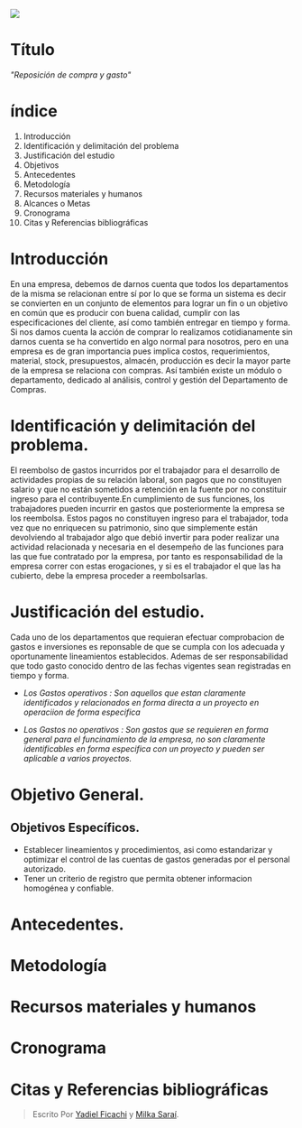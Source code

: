 ![](https://scontent.fpbc2-1.fna.fbcdn.net/v/t1.0-9/28378772_10208610821748437_6481240448105689297_n.jpg?oh=2d85295cc98b2c793f660e87878fd114&oe=5B045FCD)

# Título
_"Reposición de compra y gasto"_
# índice

1. Introducción
2. Identificación y delimitación del problema
3. Justificación del estudio
4. Objetivos
5. Antecedentes
6. Metodología
7. Recursos materiales y humanos
8. Alcances o Metas
9. Cronograma
10. Citas y Referencias bibliográficas

# Introducción

En una empresa, debemos de darnos cuenta que todos los departamentos de la misma se relacionan entre sí por lo que se forma un sistema es decir se convierten en un conjunto de elementos para lograr un fin o un objetivo en común que es producir con buena calidad, cumplir con las especificaciones del cliente, así como también entregar en tiempo y forma. Si nos damos cuenta la acción de comprar lo realizamos cotidianamente sin darnos cuenta se ha convertido en algo normal para nosotros, pero en una empresa es de gran importancia pues implica costos, requerimientos, material, stock, presupuestos, almacén, producción es decir la mayor parte de la empresa se relaciona con compras. 
Así también existe un módulo o departamento, dedicado al análisis, control y gestión del Departamento de Compras.



# Identificación y delimitación del problema.

 El reembolso de gastos incurridos por el trabajador para el desarrollo de actividades propias de su relación laboral, son pagos que no constituyen salario y que no están sometidos a retención en la fuente por no constituir ingreso para el contribuyente.En cumplimiento de sus funciones, los trabajadores pueden incurrir en gastos que posteriormente la empresa se los reembolsa. Estos pagos no constituyen ingreso para el trabajador, toda vez que no enriquecen su patrimonio, sino que simplemente están devolviendo al trabajador algo que debió invertir para poder realizar una actividad relacionada y necesaria en el desempeño de las funciones para las que fue contratado por la empresa, por tanto es responsabilidad de la empresa correr con estas erogaciones, y si es el trabajador el que las ha cubierto, debe la empresa proceder a reembolsarlas.

# Justificación del estudio.

Cada uno de los departamentos que requieran efectuar comprobacion de gastos e inversiones es reponsable de que se cumpla con los adecuada y oportunamente lineamientos establecidos. Ademas de ser responsabilidad que todo gasto conocido dentro de las fechas vigentes sean registradas en tiempo y forma. 

* _Los Gastos operativos : Son aquellos que estan claramente identificados y relacionados en forma directa a un proyecto en operaciion de forma especifica_

* _Los Gastos no operativos : Son gastos que se requieren en forma general para el funcinamiento de la empresa, no son claramente identificables en forma especifica con un proyecto y pueden ser aplicable a varios proyectos._


# Objetivo General.

## Objetivos Específicos.

* Establecer lineamientos y procedimientos, asi como estandarizar y optimizar el control de las cuentas de gastos generadas por el personal autorizado. 
* Tener un criterio de registro que permita obtener informacion homogénea y confiable.

# Antecedentes.



# Metodología

# Recursos materiales y humanos


# Cronograma

# Citas y Referencias bibliográficas


> Escrito Por [Yadiel Ficachi](https://github.com/YadielFicachi) y [Milka Saraí](https://github.com/Milka-Prz).
